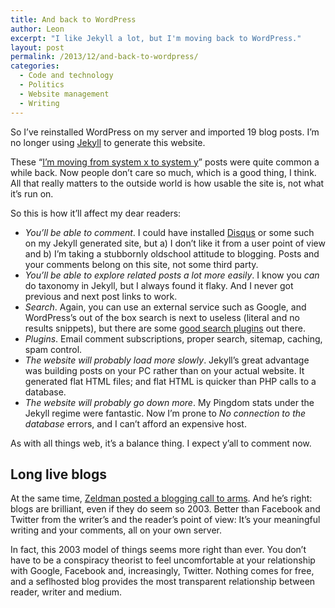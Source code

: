 ```yaml
---
title: And back to WordPress
author: Leon
excerpt: "I like Jekyll a lot, but I'm moving back to WordPress."
layout: post
permalink: /2013/12/and-back-to-wordpress/
categories:
  - Code and technology
  - Politics
  - Website management
  - Writing
---
```

So I&#8217;ve reinstalled WordPress on my server and imported 19 blog posts. I&#8217;m no longer using [Jekyll][1] to generate this website.

These “[I&#8217;m moving from system x to system y][2]” posts were quite common a while back. Now people don&#8217;t care so much, which is a good thing, I think. All that really matters to the outside world is how usable the site is, not what it&#8217;s run on.

So this is how it&#8217;ll affect my dear readers:

*   *You&#8217;ll be able to comment*. I could have installed [Disqus][3] or some such on my Jekyll generated site, but a) I don&#8217;t like it from a user point of view and b) I&#8217;m taking a stubbornly oldschool attitude to blogging. Posts and your comments belong on this site, not some third party.
*   *You&#8217;ll be able to explore related posts a lot more easily*. I know you *can* do taxonomy in Jekyll, but I always found it flaky. And I never got previous and next post links to work.
*   *Search*. Again, you can use an external service such as Google, and WordPress&#8217;s out of the box search is next to useless (literal and no results snippets), but there are some [good search plugins][4] out there.
*   *Plugins*. Email comment subscriptions, proper search, sitemap, caching, spam control.
*   *The website will probably load more slowly*. Jekyll&#8217;s great advantage was building posts on your PC rather than on your actual website. It generated flat HTML files; and flat HTML is quicker than PHP calls to a database.
*   *The website will probably go down more*. My Pingdom stats under the Jekyll regime were fantastic. Now I&#8217;m prone to *No connection to the database* errors, and I can&#8217;t afford an expensive host.

As with all things web, it&#8217;s a balance thing. I expect y&#8217;all to comment now.

## Long live blogs

At the same time, [Zeldman posted a blogging call to arms][5]. And he&#8217;s right: blogs are brilliant, even if they do seem so 2003. Better than Facebook and Twitter from the writer&#8217;s and the reader&#8217;s point of view: It&#8217;s your meaningful writing and your comments, all on your own server.

In fact, this 2003 model of things seems more right than ever. You don&#8217;t have to be a conspiracy theorist to feel uncomfortable at your relationship with Google, Facebook and, increasingly, Twitter. Nothing comes for free, and a seflhosted blog provides the most transparent relationship between reader, writer and medium.

 [1]: http://jekyllrb.com
 [2]: http://leonpaternoster.com/2013/06/moving-from-wordpress-to-jekyll/ "A few notes on moving from WordPress to Jekyll"
 [3]: http://disqus.com
 [4]: http://wordpress.org/plugins/relevanssi/
 [5]: http://www.zeldman.com/2013/12/11/this-is-a-website/